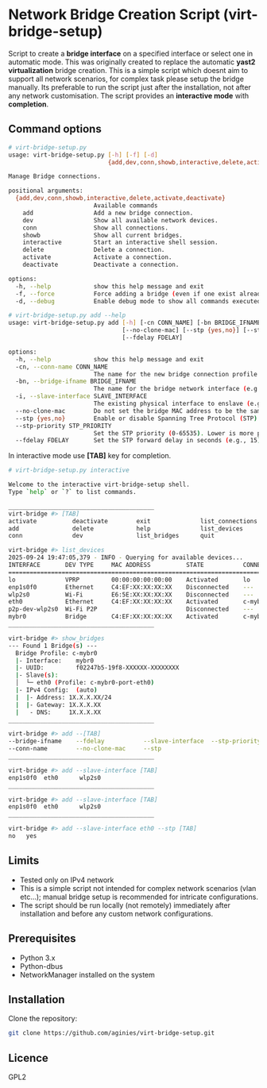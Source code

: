 # Network Bridge Creation Script (virt-bridge-setup)

Script to create a **bridge interface** on a specified interface or select one in automatic mode.
This was originally created to replace the automatic **yast2 virtualization** bridge creation.
This is a simple script which doesnt aim to support all network scenarios, for complex task please setup the bridge manually. Its preferable to run the script just after the installation, not after any network customisation. 
The script provides an **interactive mode** with **completion**.

## Command options

```bash
# virt-bridge-setup.py
usage: virt-bridge-setup.py [-h] [-f] [-d]
                            {add,dev,conn,showb,interactive,delete,activate,deactivate} ...

Manage Bridge connections.

positional arguments:
  {add,dev,conn,showb,interactive,delete,activate,deactivate}
                        Available commands
    add                 Add a new bridge connection.
    dev                 Show all available network devices.
    conn                Show all connections.
    showb               Show all current bridges.
    interactive         Start an interactive shell session.
    delete              Delete a connection.
    activate            Activate a connection.
    deactivate          Deactivate a connection.

options:
  -h, --help            show this help message and exit
  -f, --force           Force adding a bridge (even if one exist already)
  -d, --debug           Enable debug mode to show all commands executed

# virt-bridge-setup.py add --help
usage: virt-bridge-setup.py add [-h] [-cn CONN_NAME] [-bn BRIDGE_IFNAME] [-i SLAVE_INTERFACE]
                                [--no-clone-mac] [--stp {yes,no}] [--stp-priority STP_PRIORITY]
                                [--fdelay FDELAY]

options:
  -h, --help            show this help message and exit
  -cn, --conn-name CONN_NAME
                        The name for the new bridge connection profile (e.g., my-bridge).
  -bn, --bridge-ifname BRIDGE_IFNAME
                        The name for the bridge network interface (e.g., br0).
  -i, --slave-interface SLAVE_INTERFACE
                        The existing physical interface to enslave (e.g., eth0).
  --no-clone-mac        Do not set the bridge MAC address to be the same as the slave interface.
  --stp {yes,no}        Enable or disable Spanning Tree Protocol (STP). Default: yes.
  --stp-priority STP_PRIORITY
                        Set the STP priority (0-65535). Lower is more preferred.
  --fdelay FDELAY       Set the STP forward delay in seconds (e.g., 15).
```

In interactive mode use **[TAB]** key for completion.

```bash
# virt-bridge-setup.py interactive

Welcome to the interactive virt-bridge-setup shell.
Type `help` or `?` to list commands.

_________________________________________
virt-bridge #> [TAB]
activate          deactivate        exit              list_connections  show_bridges
add               delete            help              list_devices      
conn              dev               list_bridges      quit

virt-bridge #> list_devices
2025-09-24 19:47:05,379 - INFO - Querying for available devices...
INTERFACE       DEV TYPE     MAC ADDRESS          STATE           CONNECTION         AUTOCONNECT
=========================================================================================================
lo              VPRP         00:00:00:00:00:00    Activated       lo                 Yes         
enp1s0f0        Ethernet     C4:EF:XX:XX:XX:XX    Disconnected    ---                Yes         
wlp2s0          Wi-Fi        E6:5E:XX:XX:XX:XX    Disconnected    ---                Yes         
eth0            Ethernet     C4:EF:XX:XX:XX:XX    Activated       c-mybr0-port-eth0  Yes         
p2p-dev-wlp2s0  Wi-Fi P2P                         Disconnected    ---                Yes         
mybr0           Bridge       C4:EF:XX:XX:XX:XX    Activated       c-mybr0            Yes         
_________________________________________

virt-bridge #> show_bridges
--- Found 1 Bridge(s) ---
  Bridge Profile: c-mybr0
  |- Interface:    mybr0
  |- UUID:         f02247b5-19f8-XXXXXX-XXXXXXXX
  |- Slave(s):
  │  └─ eth0 (Profile: c-mybr0-port-eth0)
  |- IPv4 Config:  (auto)
  |  |- Address: 1X.X.X.XX/24
  |  |- Gateway: 1X.X.X.XX
  |   - DNS:     1X.X.X.XX
_________________________________________

virt-bridge #> add --[TAB]
--bridge-ifname    --fdelay           --slave-interface  --stp-priority     
--conn-name        --no-clone-mac     --stp              
_________________________________________

virt-bridge #> add --slave-interface [TAB]
enp1s0f0  eth0      wlp2s0    
_________________________________________

virt-bridge #> add --slave-interface [TAB]
enp1s0f0  eth0      wlp2s0    
_________________________________________

virt-bridge #> add --slave-interface eth0 --stp [TAB]
no   yes  
```

## Limits

* Tested only on IPv4 network
* This is a simple script not intended for complex network scenarios (vlan etc...); manual bridge setup is recommended for intricate configurations.
* The script should be run locally (not remotely) immediately after installation and before any custom network configurations.

## Prerequisites

- Python 3.x
- Python-dbus
- NetworkManager installed on the system

## Installation

Clone the repository:
```bash
git clone https://github.com/aginies/virt-bridge-setup.git
```

## Licence

GPL2
